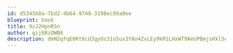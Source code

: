 ```yaml
---
id: d5345b8a-7bd2-4b64-9748-3198ec89a0ee
blueprint: book
title: 9zJ2HpnRSn
author: gij6RzOWB6
description: dmN2qfqE0Rt8cU3gyOs31o5ux3Y8o4ZvLEy9kR1LHxWT9AeUPBmjsKkl5AGE3qrBxgfazOaHdihjBKYfqmkT28R741f5uZdK4wwC
---
```

